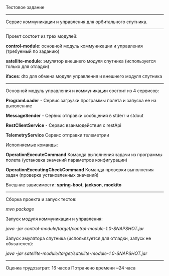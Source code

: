 Тестовое задание
<hr>

Сервис коммуникации и управления для орбитального спутника.
<hr>
Проект состоит из трех модулей:

<b>control-module</b>: основной модуль коммуникации и управления (требуемый по заданию)

<b>satellite-module</b>: эмулятор внешнего модуля спутника (используется только для отладки)

<b>ifaces</b>: dto для обмена модуля управления и внешнего модуля спутника

<hr> 

Основной модуль управления и коммуникации состоит из 4 сервисов:

<b>ProgramLoader</b> - Сервис загрузки программы полета и запуска ее на выполенние

<b>MessageSender</b> - Сервис отправки сообщений в stderr и stdout

<b>RestClientService</b> - Сервис взаимодействия с restApi

<b>TelemetryService</b> Сервис отправки телеметрии

Исполняемые команды:

<b>OperationExecuteCommand</b> Команда выполнения задачи из программы полета (установка значений параметров конфигурации)

<b>OperationExecutingCheckCommand</b> Команда проверки выполнения задач (проверка установленных значений)

Внешние зависимости: <b>spring-boot</b>, <b>jackson</b>, <b>mockito</b>

<hr>

Сборка проекта и запуск тестов:

<i>mvn package</i>

Запуск модуля коммуникации и управления:

<i>java -jar control-module/target/control-module-1.0-SNAPSHOT.jar</i>

Запуск эмулятора спутника (испольлзуется для отладки, запуск не обязателен):

<i>java -jar satellite-module/target/satellite-module-1.0-SNAPSHOT.jar</i>

<hr>

Оценка трудозатрат: 16 часов
Потрачено времени ~24 часа
